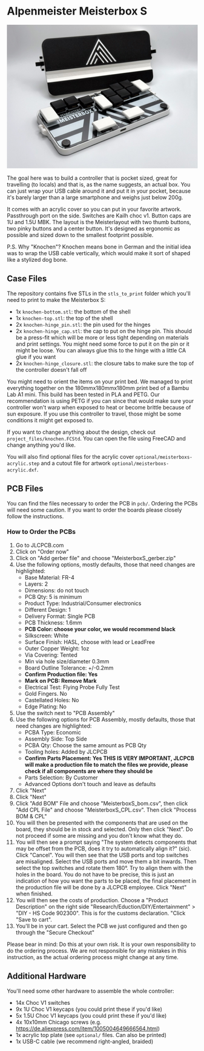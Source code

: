 # Alpenmeister Meisterbox S 

![A leverless controller with a shell printed in black and white. The controller has a lid with a white logo on black background and a white groove. To the side of the shell lid a two closure tabs. The controller itself has 14 black or white buttons with low profile keycaps.](pictures/knochen_overview.jpeg "Overview of the Meisterbox S")

The goal here was to build a controller that is pocket sized, great for travelling (to locals) and that is, as the name suggests, an actual box. You can just wrap your USB cable around it and put it in your pocket, because it's barely larger than a large smartphone and weighs just below 200g.

It comes with an acrylic cover so you can put in your favorite artwork. Passthrough port on the side. Switches are Kailh choc v1. Button caps are 1U and 1.5U MBK. The layout is the Meisterlayout with two thumb buttons, two pinky buttons and a center button. It's designed as ergonomic as possible and sized down to the smallest footprint possible.

P.S. Why "Knochen"? Knochen means bone in German and the initial idea was to wrap the USB cable vertically, which would make it sort of shaped like a stylized dog bone.

## Case Files

The repository contains five STLs in the `stls_to_print` folder which you'll need to print to make the Meisterbox S:

* 1x `knochen-bottom.stl`: the bottom of the shell
* 1x `knochen-top.stl`: the top of the shell
* 2x `knochen-hinge_pin.stl`: the pin used for the hinges
* 2x `knochen-hinge_cap.stl`: the cap to put on the hinge pin. This should be a press-fit which will be more or less tight depending on materials and print settings. You might need some force to put it on the pin or it might be loose. You can always glue this to the hinge with a little CA glue if you want
* 2x `knochen-hinge_closure.stl`: the closure tabs to make sure the top of the controller doesn't fall off

You might need to orient the items on your print bed. We managed to print everything together on the 180mmx180mmx180mm print bed of a Bambu Lab A1 mini. This build has been tested in PLA and PETG. Our recommendation is using PETG if you can since that would make sure your controller won't warp when exposed to heat or become brittle because of sun exposure. If you use this controller to travel, those might be some conditions it might get exposed to.

If you want to change anything about the design, check out `project_files/knochen.FCStd`. You can open the file using FreeCAD and change anything you'd like.

You will also find optional files for the acrylic cover `optional/meisterboxs-acrylic.step` and a cutout file for artwork `optional/meisterboxs-acrylic.dxf`.

## PCB Files

You can find the files necessary to order the PCB in `pcb/`. Ordering the PCBs will need some caution. If you want to order the boards please closely follow the instructions.

### How to Order the PCBs
1. Go to JLCPCB.com
2. Click on "Order now"
3. Click on "Add gerber file" and choose "MeisterboxS_gerber.zip"
4. Use the following options, mostly  defaults, those that need changes are highlighted:
    - Base Material: FR-4
    - Layers: 2
    - Dimensions: do not touch
    - PCB Qty: 5 is minimum
    - Product Type: Industrial/Consumer electronics
    - Different Design: 1
    - Delivery Format: Single PCB
    - PCB Thickness: 1.6mm
    - **PCB Color: choose your color, we would recommend black**
    - Silkscreen: White
    - Surface Finish: HASL, choose with lead or LeadFree
    - Outer Copper Weight: 1oz
    - Via Covering: Tented
    - Min via hole size/diameter 0.3mm
    - Board Outline Tolerance: +/-0.2mm
    - **Confirm Production file: Yes**
    - **Mark on PCB: Remove Mark**
    - Electrical Test: Flying Probe Fully Test
    - Gold Fingers. No
    - Castellated Holes: No
    - Edge Plating: No
5. Use the switch next to "PCB Assembly"
6. Use the following options for PCB Assembly, mostly defaults, those that need changes are highlighted:
    - PCBA Type: Economic
    - Assembly Side: Top Side
    - PCBA Qty: Choose the same amount as PCB Qty
    - Tooling holes: Added by JLCPCB
    - **Confirm Parts Placement: Yes THIS IS VERY IMPORTANT, JLCPCB will make a production file to match the files we provide, please check if all components are where they should be**
    - Parts Selection: By Customer
    - Advanced Options don't touch and leave as defaults
7. Click "Next"
8. Click "Next"
9. Click "Add BOM" File and choose "MeisterboxS_bom.csv", then click "Add CPL File" and choose "MeisterboxS_CPL.csv". Then click "Process BOM & CPL"
10. You will then be presented with the components that are used on the board, they should be in stock and selected. Only then click "Next". Do not proceed if some are missing and you don't know what they do.
11. You will then see a prompt saying "The system detects components that may be offset from the PCB, does it try to automatically align it?" (sic). Click "Cancel". You will then see that the USB ports and top switches are misaligned. Select the USB ports and move them a bit inwards. Then select the top switches and rotate them 180°. Try to align them with the holes in the board. You do not have to be precise, this is just an indication of how you want the parts to be placed, the final placement in the production file will be done by a JLCPCB employee. Click "Next" when finished.
12. You will then see the costs of production. Choose a "Product Description" on the right side "Research/Eduction/DIY/Entertainment" > "DIY - HS Code 902300". This is for the customs declaration. "Click "Save to cart".
13. You'll be in your cart. Select the PCB we just configured and then go through the "Secure Checkout"

Please bear in mind: Do this at your own risk. It is your own responsibility to do the ordering process. We are not responsible for any mistakes in this instruction, as the actual ordering process might change at any time.



## Additional Hardware

You'll need some other hardware to assemble the whole controller:
* 14x Choc V1 switches
* 9x 1U Choc V1 keycaps (you could print these if you'd like)
* 5x 1.5U Choc V1 keycaps (you could print these if you'd like)
* 4x 10x10mm Chicago screws (e.g. https://de.aliexpress.com/item/1005004649666564.html)
* 1x acrylic top plate (see `optional/` files. Can also be printed)
* 1x USB-C cable (we recommend right-angled, braided)



